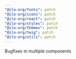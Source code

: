 ```yaml
---
"@ilo-org/fonts": patch
"@ilo-org/icons": patch
"@ilo-org/react": patch
"@ilo-org/styles": patch
"@ilo-org/themes": patch
"@ilo-org/twig": patch
"@ilo-org/utils": patch
---
```


Bugfixes in multiple components
